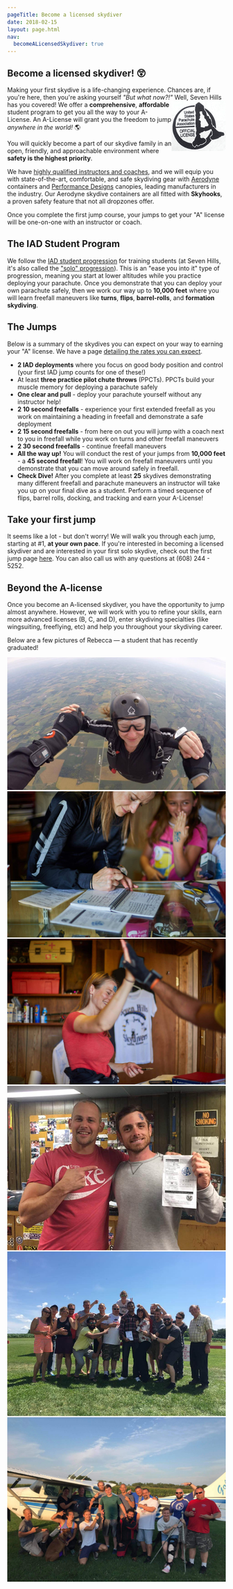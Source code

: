 ```yaml
---
pageTitle: Become a licensed skydiver
date: 2018-02-15
layout: page.html
nav:
  becomeALicensedSkydiver: true
---
```


## Become a licensed skydiver! 😲

Making your first skydive is a life-changing experience. Chances are, if you're here, then you're asking yourself _"But what now?!"_ Well, Seven Hills has you covered!<img src="../img/a-stamp.png" style="float:right" alt="USPA A license stamp"> We offer a __comprehensive__, __affordable__ student program to get you all the way to your A-License. An A-License will grant you the freedom to jump _anywhere in the world!_ 🌎

You will quickly become a part of our skydive family in an open, friendly, and approachable environment where __safety is the highest priority__.

We have [highly qualified instructors and coaches](../../who-we-are), and we will equip you with state-of-the-art, comfortable, and safe skydiving gear with [Aerodyne](https://www.flyaerodyne.com/icons/icon-student/) containers and [Performance Designs](http://www.performancedesigns.com/products/navigator/) canopies, leading manufacturers in the industry. Our Aerodyne skydive containers are all fitted with __Skyhooks__, a proven safety feature that not all dropzones offer.

Once you complete the first jump course, your jumps to get your "A" license will be one-on-one with an instructor or coach.

## The IAD Student Program

We follow the [IAD student progression](../instructor-assisted-deployment) for training students (at Seven Hills, it's also called the ["solo" progression](../instructor-assisted-deployment)). This is an "ease you into it" type of progression, meaning you start at lower altitudes while you practice deploying your parachute. Once you demonstrate that you can deploy your own parachute safely, then we work our way up to __10,000 feet__ where you will learn freefall maneuvers like __turns__, __flips__, __barrel-rolls__, and __formation skydiving__.

## The Jumps

Below is a summary of the skydives you can expect on your way to earning your "A" license. We have a page [detailing the rates you can expect](../solo-rates).

 * __2 IAD deployments__ where you focus on good body position and control (your first IAD jump counts for one of these!)
 * At least __three practice pilot chute throws__ (PPCTs). PPCTs build your muscle memory for deploying a parachute safely
 * __One clear and pull__ - deploy your parachute yourself without any instructor help!
 * __2 10 second freefalls__ - experience your first extended freefall as you work on maintaining a heading in freefall and demonstrate a safe deployment
 * __2 15 second freefalls__ - from here on out you will jump with a coach next to you in freefall while you work on turns and other freefall maneuvers
 * __2 30 second freefalls__ - continue freefall maneuvers
 * __All the way up!__ You will conduct the rest of your jumps from __10,000 feet__ - a __45 second freefall__! You will work on freefall maneuvers until you demonstrate that you can move around safely in freefall.
 * __Check Dive!__ After you complete at least __25__ skydives demonstrating many different freefall and parachute maneuvers an instructor will take you up on your final dive as a student. Perform a timed sequence of flips, barrel rolls, docking, and tracking and earn your A-License!

## Take your first jump

It seems like a lot - but don't worry! We will walk you through each jump, starting at #1, __at your own pace__. If you're interested in becoming a licensed skydiver and are interested in your first solo skydive, check out the first jump page [here](../instructor-assisted-deployment). You can also call us with any questions at (608) 244 - 5252.

## Beyond the A-license

Once you become an A-licensed skydiver, you have the opportunity to jump almost anywhere. However, we will work with you to refine your skills, earn more advanced licenses (B, C, and D), enter skydiving specialties (like wingsuiting, freeflying, etc) and help you throughout your skydiving career.

Below are a few pictures of Rebecca &mdash; a student that has recently graduated!

<div class="image-line">
  <div><img src="../img/reba-check-dive.jpg" alt="Reba check dive"></div>
</div>

<div class="image-line">
  <div><img src="../img/reba-logbook.jpg" alt="Reba logbook"></div>
  <div><img src="../img/reba-stamp.jpg" alt="Reba stamped"></div>
</div>

<div class="image-line">
  <div><img src="../img/dustin-a-license.jpg" alt="Reba check dive"></div>
</div>

<div class="image-line">
  <div><img src="../img/suman-a-license.jpg" alt="Reba check dive"></div>
</div>

<div class="image-line">
  <div><img src="../img/jake-a-license.jpg" alt="Reba check dive"></div>
</div>
